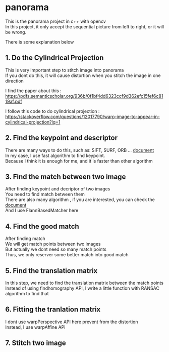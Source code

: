 # panorama
This is the panorama project in c++ with opencv  
In this project, it only accept the sequential picture from left to right, or it will be wrong.  

There is some explanation below  
## 1. Do the Cylindrical Projection  
This is very important step to stitch image into panorama  
If you dont do this, it will cause distortion when you stitch the image in one direction  

I find the paper about this :  
https://pdfs.semanticscholar.org/936b/0f1bf4dd6323ccf9d362efc15fef6c8119af.pdf

I follow this code to do cylindrical projection :  
https://stackoverflow.com/questions/12017790/warp-image-to-appear-in-cylindrical-projection?lq=1  




## 2. Find the keypoint and descriptor  
There are many ways to do this, such as: SIFT, SURF, ORB ... [document](https://docs.opencv.org/4.5.2/db/d27/tutorial_py_table_of_contents_feature2d.html)  
In my case, I use fast algorithm to find keypoint.  
Because I think it is enough for me, and it is faster than other algorithm  
## 3. Find the match between two image
After finding keypoint and decriptor of two images  
You need to find match between them  
There are also many algorithm , if you are interested, you can check the [document](https://docs.opencv.org/2.4/modules/features2d/doc/common_interfaces_of_descriptor_matchers.html)  
And I use FlannBasedMatcher here  
## 4. Find the good match  
After finding match  
We will get match points between two images  
But actually we dont need so many match points  
Thus, we only reserver some better match into good match  
## 5. Find the translation matrix  
In this step, we need to find the translation matrix between the match points  
Instead of using findhomography API, I write a little function with RANSAC algorithm to find that 
## 6. Fitting the tranlation matrix  
I dont use warpPerspective API here prevent from the distortion  
Instead, I use warpAffine API  
## 7. Stitch two image  


